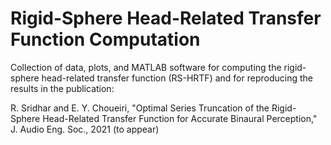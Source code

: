 # Rigid-Sphere Head-Related Transfer Function Computation

Collection of data, plots, and MATLAB software for computing the rigid-sphere head-related transfer function (RS-HRTF) and for reproducing the results in the publication:  

R. Sridhar and E. Y. Choueiri, "Optimal Series Truncation of the Rigid-Sphere Head-Related Transfer Function for Accurate Binaural Perception," J. Audio Eng. Soc., 2021 (to appear)